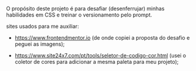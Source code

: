 O propósito deste projeto é para desafiar (desenferrujar) minhas habilidades em CSS e treinar o versionamento pelo prompt.


sites usados para me auxiliar:

- https://www.frontendmentor.io 
(de onde copiei a proposta do desafio e peguei as imagens);

- https://www.site24x7.com/pt/tools/seletor-de-codigo-cor.html 
(usei o coletor de cores para adicionar a 
mesma paleta para meu projeto);